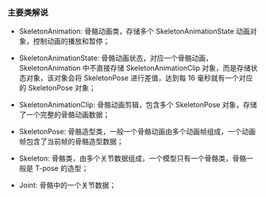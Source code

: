 
### 主要类解说

* SkeletonAnimation: 骨骼动画类，存储多个 SkeletonAnimationState 动画对象，控制动画的播放和暂停；

* SkeletonAnimationState: 骨骼动画状态，对应一个骨骼动画，SkeletonAnimation 中不直接存储 SkeletonAnimationClip 对象，而是存储状态对象，该对象会将 SkeletonPose 进行差值，达到每 16 毫秒就有一个对应的 SkeletonPose 对象；

* SkeletonAnimationClip: 骨骼动画剪辑，包含多个 SkeletonPose 对象，存储了一个完整的骨骼动画数据；

* SkeletonPose: 骨骼造型类，一般一个骨骼动画由多个动画帧组成，一个动画帧包含了当前帧的骨骼造型数据；

* Skeleton: 骨骼类，由多个关节数据组成，一个模型只有一个骨骼类，骨骼一般是 T-pose 的造型；

* Joint: 骨骼中的一个关节数据；
